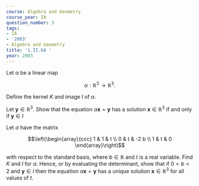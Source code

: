```yaml
---
course: Algebra and Geometry
course_year: IA
question_number: 3
tags:
- IA
- '2003'
- Algebra and Geometry
title: '1.II.6A '
year: 2003
---
```



Let $\alpha$ be a linear map

$$\alpha: \mathbb{R}^{3} \rightarrow \mathbb{R}^{3} .$$

Define the kernel $K$ and image $I$ of $\alpha$.

Let $\mathbf{y} \in \mathbb{R}^{3}$. Show that the equation $\alpha \mathbf{x}=\mathbf{y}$ has a solution $\mathbf{x} \in \mathbb{R}^{3}$ if and only if $\mathbf{y} \in I$

Let $\alpha$ have the matrix

$$\left(\begin{array}{ccc}
1 & 1 & t \\
0 & t & -2 b \\
1 & t & 0
\end{array}\right)$$

with respect to the standard basis, where $b \in \mathbb{R}$ and $t$ is a real variable. Find $K$ and $I$ for $\alpha$. Hence, or by evaluating the determinant, show that if $0<b<2$ and $\mathbf{y} \in I$ then the equation $\alpha \mathbf{x}=\mathbf{y}$ has a unique solution $\mathbf{x} \in \mathbb{R}^{3}$ for all values of $t$.